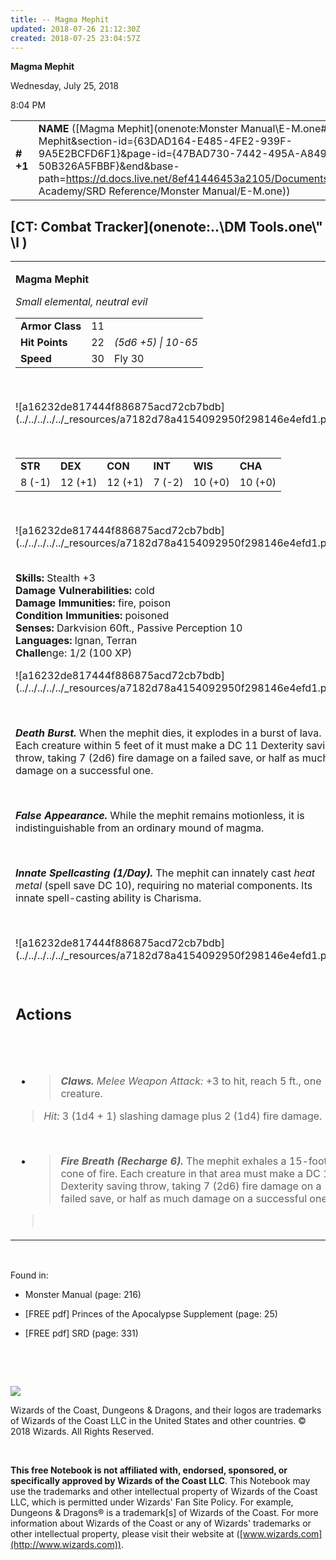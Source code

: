 ```yaml
---
title: -- Magma Mephit
updated: 2018-07-26 21:12:30Z
created: 2018-07-25 23:04:57Z
---
```


**Magma Mephit**

Wednesday, July 25, 2018

8:04 PM

|           |                                                                                                                                                                                                                                                                                                  |        |        |        |     |       |        |
|-----------|--------------------------------------------------------------------------------------------------------------------------------------------------------------------------------------------------------------------------------------------------------------------------------------------------|--------|--------|--------|-----|-------|--------|
| **\# +1** | **NAME** ([Magma Mephit](onenote:Monster Manual\\E-M.one#Magma Mephit&section-id={63DAD164-E485-4FE2-939F-9A5E2BCFD6F1}&page-id={47BAD730-7442-495A-A849-50B326A5FBBF}&end&base-path=https://d.docs.live.net/8ef41446453a2105/Documents/Adventure Academy/SRD Reference/Monster Manual/E-M.one)) | **11** | **22** | **22** | \-  | Notes | 100 XP |

## [CT: Combat Tracker](onenote:..\\DM Tools.one\\" \l )

<table><tbody><tr class="odd"><td><p><strong>Magma Mephit</strong></p><p><em>Small elemental, neutral evil<br />
</em></p><table><tbody><tr class="odd"><td><strong>Armor Class</strong></td><td>11</td><td> </td></tr><tr class="even"><td><strong>Hit Points</strong></td><td>22</td><td><em>(5d6 +5) | 10-65</em></td></tr><tr class="odd"><td><strong>Speed</strong></td><td>30</td><td>Fly 30</td></tr></tbody></table><p> </p><p>![a16232de817444f886875acd72cb7bdb](../../../../../_resources/a7182d78a4154092950f298146e4efd1.png)</p><p> </p><table><tbody><tr class="odd"><td><strong>STR</strong></td><td><strong>DEX</strong></td><td><strong>CON</strong></td><td><strong>INT</strong></td><td><strong>WIS</strong></td><td><strong>CHA</strong></td></tr><tr class="even"><td>8 (-1)</td><td>12 (+1)</td><td>12 (+1)</td><td>7 (-2)</td><td>10 (+0)</td><td>10 (+0)</td></tr></tbody></table><p> </p><p>![a16232de817444f886875acd72cb7bdb](../../../../../_resources/a7182d78a4154092950f298146e4efd1.png)</p><p><strong><br />
Skills:</strong> Stealth +3<br />
<strong>Damage Vulnerabilities:</strong> cold<br />
<strong>Damage Immunities:</strong> fire, poison<br />
<strong>Condition Immunities:</strong> poisoned<br />
<strong>Senses:</strong> Darkvision 60ft., Passive Perception 10<br />
<strong>Languages:</strong> lgnan, Terran<br />
<strong>Challe</strong>nge: 1/2 (100 XP)</p><p>![a16232de817444f886875acd72cb7bdb](../../../../../_resources/a7182d78a4154092950f298146e4efd1.png)</p><p> </p><p><em><strong>Death Burst.</strong></em> When the mephit dies, it explodes in a burst of lava. Each creature within 5 feet of it must make a DC 11 Dexterity saving throw, taking 7 (2d6) fire damage on a failed save, or half as much damage on a successful one.</p><p> </p><p><em><strong>False Appearance.</strong></em> While the mephit remains motionless, it is indistinguishable from an ordinary mound of magma.</p><p> </p><p><em><strong>Innate Spellcasting (1/Day).</strong></em> The mephit can innately cast <em>heat metal</em> (spell save DC 10), requiring no material components. Its innate spell-casting ability is Charisma.</p><p> </p><p>![a16232de817444f886875acd72cb7bdb](../../../../../_resources/a7182d78a4154092950f298146e4efd1.png)</p><p> </p><h2 id="actions"><strong>Actions</strong></h2><h2 id="section"> </h2><ul><li><blockquote><p><em><strong>Claws.</strong> Melee Weapon Attack:</em> +3 to hit, reach 5 ft., one creature.</p></blockquote></li></ul><blockquote><p><em>Hit:</em> 3 (1d4 + 1) slashing damage plus 2 (1d4) fire damage.</p></blockquote><p> </p><ul><li><blockquote><p><em><strong>Fire Breath (Recharge 6).</strong></em> The mephit exhales a 15-foot cone of fire. Each creature in that area must make a DC 11 Dexterity saving throw, taking 7 (2d6) fire damage on a failed save, or half as much damage on a successful one.</p></blockquote></li></ul><blockquote><p> </p></blockquote></td></tr></tbody></table>

 

Found in:

-   Monster Manual (page: 216)

-   \[FREE pdf\] Princes of the Apocalypse Supplement (page: 25)

-   \[FREE pdf\] SRD (page: 331)

 

 

![](tmp\media\image2.png)

Wizards of the Coast, Dungeons & Dragons, and their logos are trademarks of Wizards of the Coast LLC in the United States and other countries. © 2018 Wizards. All Rights Reserved.

 

**This free Notebook is not affiliated with, endorsed, sponsored, or specifically approved by Wizards of the Coast LLC**. This Notebook may use the trademarks and other intellectual property of Wizards of the Coast LLC, which is permitted under Wizards' Fan Site Policy. For example, Dungeons & Dragons® is a trademark\[s\] of Wizards of the Coast. For more information about Wizards of the Coast or any of Wizards' trademarks or other intellectual property, please visit their website at ([www.wizards.com](http://www.wizards.com)).
